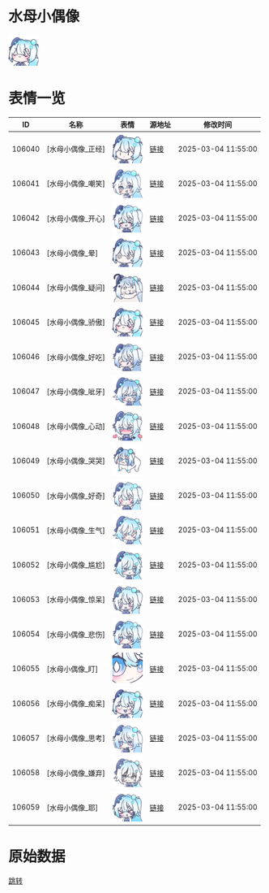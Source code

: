 # 水母小偶像

<img src="./cover.png" height="60" alt="cover" />

# 表情一览

|ID|名称|表情|源地址|修改时间|
|----|----|----|----|----|
|106040|[水母小偶像_正经]|<img src="./pic/106040_%5B水母小偶像_正经%5D.png" height="60" alt="正经"/>|[链接](https://i0.hdslb.com/bfs/garb/2f91b60daa627c40f84ff825c93867ccb21e444c.png)|2025-03-04 11:55:00|
|106041|[水母小偶像_嘲笑]|<img src="./pic/106041_%5B水母小偶像_嘲笑%5D.png" height="60" alt="嘲笑"/>|[链接](https://i0.hdslb.com/bfs/garb/5919ec39006275ee6eba262462ba0e17e83008f6.png)|2025-03-04 11:55:00|
|106042|[水母小偶像_开心]|<img src="./pic/106042_%5B水母小偶像_开心%5D.png" height="60" alt="开心"/>|[链接](https://i0.hdslb.com/bfs/garb/8c1683c4cafc38752c07cf0ff218cb254fc77321.png)|2025-03-04 11:55:00|
|106043|[水母小偶像_晕]|<img src="./pic/106043_%5B水母小偶像_晕%5D.png" height="60" alt="晕"/>|[链接](https://i0.hdslb.com/bfs/garb/92874f5a8616a40a7de90116c07c3689923c0081.png)|2025-03-04 11:55:00|
|106044|[水母小偶像_疑问]|<img src="./pic/106044_%5B水母小偶像_疑问%5D.png" height="60" alt="疑问"/>|[链接](https://i0.hdslb.com/bfs/garb/e5d202c3e30af397b7350e9ecb71bf1de62db5f6.png)|2025-03-04 11:55:00|
|106045|[水母小偶像_骄傲]|<img src="./pic/106045_%5B水母小偶像_骄傲%5D.png" height="60" alt="骄傲"/>|[链接](https://i0.hdslb.com/bfs/garb/207f23eb4d65e2cc58848de7d3f73553344028c7.png)|2025-03-04 11:55:00|
|106046|[水母小偶像_好吃]|<img src="./pic/106046_%5B水母小偶像_好吃%5D.png" height="60" alt="好吃"/>|[链接](https://i0.hdslb.com/bfs/garb/3b74cd327fc56ec6c0faa08671bffc26f79a3d61.png)|2025-03-04 11:55:00|
|106047|[水母小偶像_呲牙]|<img src="./pic/106047_%5B水母小偶像_呲牙%5D.png" height="60" alt="呲牙"/>|[链接](https://i0.hdslb.com/bfs/garb/3005b3f5dae160765d57bb5653073fca706298f3.png)|2025-03-04 11:55:00|
|106048|[水母小偶像_心动]|<img src="./pic/106048_%5B水母小偶像_心动%5D.png" height="60" alt="心动"/>|[链接](https://i0.hdslb.com/bfs/garb/3691f134aadfc55884cf70a58774b4d92af73382.png)|2025-03-04 11:55:00|
|106049|[水母小偶像_哭哭]|<img src="./pic/106049_%5B水母小偶像_哭哭%5D.png" height="60" alt="哭哭"/>|[链接](https://i0.hdslb.com/bfs/garb/94fd8a8affcc9261189b7181898c677cc05de0fb.png)|2025-03-04 11:55:00|
|106050|[水母小偶像_好奇]|<img src="./pic/106050_%5B水母小偶像_好奇%5D.png" height="60" alt="好奇"/>|[链接](https://i0.hdslb.com/bfs/garb/a5fa1a5c336b4e1d5c10a81ca55aaeb9bf283076.png)|2025-03-04 11:55:00|
|106051|[水母小偶像_生气]|<img src="./pic/106051_%5B水母小偶像_生气%5D.png" height="60" alt="生气"/>|[链接](https://i0.hdslb.com/bfs/garb/be1a00d70381a043419ee0e383221390dbbc197e.png)|2025-03-04 11:55:00|
|106052|[水母小偶像_尴尬]|<img src="./pic/106052_%5B水母小偶像_尴尬%5D.png" height="60" alt="尴尬"/>|[链接](https://i0.hdslb.com/bfs/garb/a74d43c818fe11777333d6003e4f72c623c47faa.png)|2025-03-04 11:55:00|
|106053|[水母小偶像_惊呆]|<img src="./pic/106053_%5B水母小偶像_惊呆%5D.png" height="60" alt="惊呆"/>|[链接](https://i0.hdslb.com/bfs/garb/5e6dac63629289284ace57131306c0e93bbc249a.png)|2025-03-04 11:55:00|
|106054|[水母小偶像_悲伤]|<img src="./pic/106054_%5B水母小偶像_悲伤%5D.png" height="60" alt="悲伤"/>|[链接](https://i0.hdslb.com/bfs/garb/b78b66f2c282b2af1a3c7df3ee377ece5f2f2ab6.png)|2025-03-04 11:55:00|
|106055|[水母小偶像_盯]|<img src="./pic/106055_%5B水母小偶像_盯%5D.png" height="60" alt="盯"/>|[链接](https://i0.hdslb.com/bfs/garb/654e6c758a946526454b6795b8e9a7551abd9d62.png)|2025-03-04 11:55:00|
|106056|[水母小偶像_痴呆]|<img src="./pic/106056_%5B水母小偶像_痴呆%5D.png" height="60" alt="痴呆"/>|[链接](https://i0.hdslb.com/bfs/garb/1cfd1de1f4dd60734ac194983a0ef4028bebebad.png)|2025-03-04 11:55:00|
|106057|[水母小偶像_思考]|<img src="./pic/106057_%5B水母小偶像_思考%5D.png" height="60" alt="思考"/>|[链接](https://i0.hdslb.com/bfs/garb/8d64a5198a88b693a10b80e13158944f3a5c4f0a.png)|2025-03-04 11:55:00|
|106058|[水母小偶像_嫌弃]|<img src="./pic/106058_%5B水母小偶像_嫌弃%5D.png" height="60" alt="嫌弃"/>|[链接](https://i0.hdslb.com/bfs/garb/be350264ef091010468027ece198f0f2c394fd1a.png)|2025-03-04 11:55:00|
|106059|[水母小偶像_耶]|<img src="./pic/106059_%5B水母小偶像_耶%5D.png" height="60" alt="耶"/>|[链接](https://i0.hdslb.com/bfs/garb/8bfa9ce82902aa6cd108023ce98ca960a80fbec6.png)|2025-03-04 11:55:00|

# 原始数据

[跳转](./raw.json)

